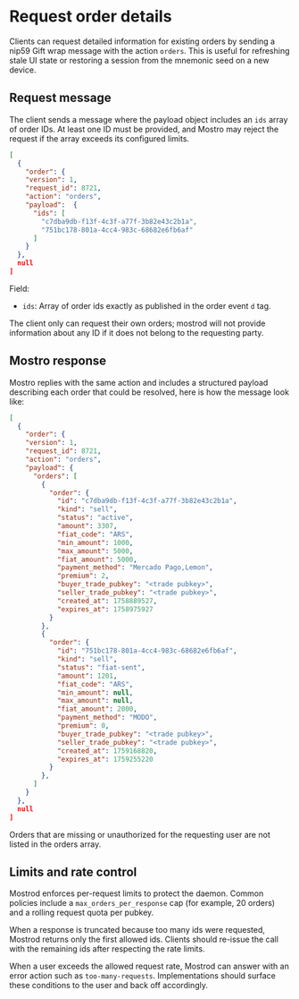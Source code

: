 # Request order details

Clients can request detailed information for existing orders by sending a nip59 Gift wrap message with the action `orders`. This is useful for refreshing stale UI state or restoring a session from the mnemonic seed on a new device.

## Request message

The client sends a message where the payload object includes an `ids` array of order IDs. At least one ID must be provided, and Mostro may reject the request if the array exceeds its configured limits.

```json
[
  {
    "order": {
    "version": 1,
    "request_id": 8721,
    "action": "orders",
    "payload":  {
      "ids": [
        "c7dba9db-f13f-4c3f-a77f-3b82e43c2b1a",
        "751bc178-801a-4cc4-983c-68682e6fb6af"
      ]
    }
  },
  null
]
```

Field:
- `ids`: Array of order ids exactly as published in the order event `d` tag.

The client only can request their own orders; mostrod will not provide information about any ID if it does not belong to the requesting party.

## Mostro response

Mostro replies with the same action and includes a structured payload describing each order that could be resolved, here is how the message look like:

```json
[
  {
    "order": {
    "version": 1,
    "request_id": 8721,
    "action": "orders",
    "payload": {
      "orders": [
        {
          "order": {
            "id": "c7dba9db-f13f-4c3f-a77f-3b82e43c2b1a",
            "kind": "sell",
            "status": "active",
            "amount": 3307,
            "fiat_code": "ARS",
            "min_amount": 1000,
            "max_amount": 5000,
            "fiat_amount": 5000,
            "payment_method": "Mercado Pago,Lemon",
            "premium": 2,
            "buyer_trade_pubkey": "<trade pubkey>",
            "seller_trade_pubkey": "<trade pubkey>",
            "created_at": 1758889527,
            "expires_at": 1758975927
          }
        },
        {
          "order": {
            "id": "751bc178-801a-4cc4-983c-68682e6fb6af",
            "kind": "sell",
            "status": "fiat-sent",
            "amount": 1201,
            "fiat_code": "ARS",
            "min_amount": null,
            "max_amount": null,
            "fiat_amount": 2000,
            "payment_method": "MODO",
            "premium": 0,
            "buyer_trade_pubkey": "<trade pubkey>",
            "seller_trade_pubkey": "<trade pubkey>",
            "created_at": 1759168820,
            "expires_at": 1759255220
          }
        },
      ]
    }
  },
  null
]
```

Orders that are missing or unauthorized for the requesting user are not listed in the orders array.

## Limits and rate control

Mostrod enforces per-request limits to protect the daemon. Common policies include a `max_orders_per_response` cap (for example, 20 orders) and a rolling request quota per pubkey.

When a response is truncated because too many ids were requested, Mostrod returns only the first allowed ids. Clients should re-issue the call with the remaining ids after respecting the rate limits.

When a user exceeds the allowed request rate, Mostrod can answer with an error action such as `too-many-requests`. Implementations should surface these conditions to the user and back off accordingly.